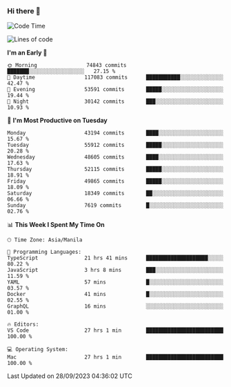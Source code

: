 ### Hi there 👋

<!--START_SECTION:waka-->
![Code Time](http://img.shields.io/badge/Code%20Time-4%2C382%20hrs%2012%20mins-blue)

![Lines of code](https://img.shields.io/badge/From%20Hello%20World%20I%27ve%20Written-106.7%20million%20lines%20of%20code-blue)

**I'm an Early 🐤** 

```text
🌞 Morning                74843 commits       ███████░░░░░░░░░░░░░░░░░░   27.15 % 
🌆 Daytime                117083 commits      ███████████░░░░░░░░░░░░░░   42.47 % 
🌃 Evening                53591 commits       █████░░░░░░░░░░░░░░░░░░░░   19.44 % 
🌙 Night                  30142 commits       ███░░░░░░░░░░░░░░░░░░░░░░   10.93 % 
```
📅 **I'm Most Productive on Tuesday** 

```text
Monday                   43194 commits       ████░░░░░░░░░░░░░░░░░░░░░   15.67 % 
Tuesday                  55912 commits       █████░░░░░░░░░░░░░░░░░░░░   20.28 % 
Wednesday                48605 commits       ████░░░░░░░░░░░░░░░░░░░░░   17.63 % 
Thursday                 52115 commits       █████░░░░░░░░░░░░░░░░░░░░   18.91 % 
Friday                   49865 commits       █████░░░░░░░░░░░░░░░░░░░░   18.09 % 
Saturday                 18349 commits       ██░░░░░░░░░░░░░░░░░░░░░░░   06.66 % 
Sunday                   7619 commits        █░░░░░░░░░░░░░░░░░░░░░░░░   02.76 % 
```


📊 **This Week I Spent My Time On** 

```text
🕑︎ Time Zone: Asia/Manila

💬 Programming Languages: 
TypeScript               21 hrs 41 mins      ████████████████████░░░░░   80.22 % 
JavaScript               3 hrs 8 mins        ███░░░░░░░░░░░░░░░░░░░░░░   11.59 % 
YAML                     57 mins             █░░░░░░░░░░░░░░░░░░░░░░░░   03.57 % 
Docker                   41 mins             █░░░░░░░░░░░░░░░░░░░░░░░░   02.55 % 
GraphQL                  16 mins             ░░░░░░░░░░░░░░░░░░░░░░░░░   01.00 % 

🔥 Editors: 
VS Code                  27 hrs 1 min        █████████████████████████   100.00 % 

💻 Operating System: 
Mac                      27 hrs 1 min        █████████████████████████   100.00 % 
```


 Last Updated on 28/09/2023 04:36:02 UTC
<!--END_SECTION:waka-->


<!--
**rad182/rad182** is a ✨ _special_ ✨ repository because its `README.md` (this file) appears on your GitHub profile.

Here are some ideas to get you started:

- 🔭 I’m currently working on ...
- 🌱 I’m currently learning ...
- 👯 I’m looking to collaborate on ...
- 🤔 I’m looking for help with ...
- 💬 Ask me about ...
- 📫 How to reach me: ...
- 😄 Pronouns: ...
- ⚡ Fun fact: ...
-->
